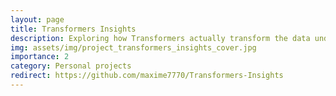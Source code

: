 ```yaml
---
layout: page
title: Transformers Insights
description: Exploring how Transformers actually transform the data under the hood. Check the [associated blog](https://medium.com/@maxwolf34/transformers-how-do-they-transform-your-data-72d69e383e0d) post for more details!
img: assets/img/project_transformers_insights_cover.jpg
importance: 2
category: Personal projects
redirect: https://github.com/maxime7770/Transformers-Insights
---
```


